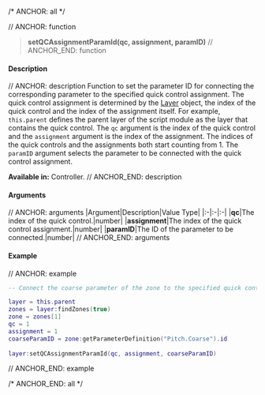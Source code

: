/* ANCHOR: all */

// ANCHOR: function
>**setQCAssignmentParamId(qc, assignment, paramID)**
// ANCHOR_END: function

#### Description

// ANCHOR: description
Function to set the parameter ID for connecting the corresponding parameter to the specified quick control assignment. The quick control assignment is determined by the [Layer](./Layer.md) object, the index of the quick control and the index of the assignment itself. For example, ``this.parent`` defines the parent layer of the script module as the layer that contains the quick control. The ``qc`` argument is the index of the quick control and the ``assignment`` argument is the index of the assignment. The indices of the quick controls and the assignments both start counting from 1. The ``paramID`` argument selects the parameter to be connected with the quick control assignment.

**Available in:** Controller.
// ANCHOR_END: description

#### Arguments

// ANCHOR: arguments
|Argument|Description|Value Type|
|:-|:-|:-|
|**qc**|The index of the quick control.|number|
|**assignment**|The index of the quick control assignment.|number|
|**paramID**|The ID of the parameter to be connected.|number|
// ANCHOR_END: arguments

#### Example

// ANCHOR: example
```lua
-- Connect the coarse parameter of the zone to the specified quick control assignment.

layer = this.parent
zones = layer:findZones(true)
zone = zones[1]
qc = 1
assignment = 1
coarseParamID = zone:getParameterDefinition("Pitch.Coarse").id
  
layer:setQCAssignmentParamId(qc, assignment, coarseParamID)
```
// ANCHOR_END: example

/* ANCHOR_END: all */